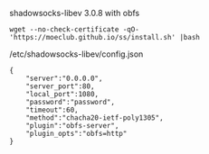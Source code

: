 shadowsocks-libev 3.0.8 with obfs
```
wget --no-check-certificate -qO- 'https://moeclub.github.io/ss/install.sh' |bash 

```


/etc/shadowsocks-libev/config.json
```
{
    "server":"0.0.0.0",
    "server_port":80,
    "local_port":1080,
    "password":"password",
    "timeout":60,
    "method":"chacha20-ietf-poly1305",
    "plugin":"obfs-server",
    "plugin_opts":"obfs=http"
}
```
